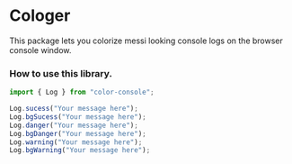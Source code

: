 # Cologer
This package lets you colorize messi looking console logs on the browser console window.

### How to use this library.
```javascript
import { Log } from "color-console";

Log.sucess("Your message here");
Log.bgSucess("Your message here");
Log.danger("Your message here");
Log.bgDanger("Your message here");
Log.warning("Your message here");
Log.bgWarning("Your message here");
```
